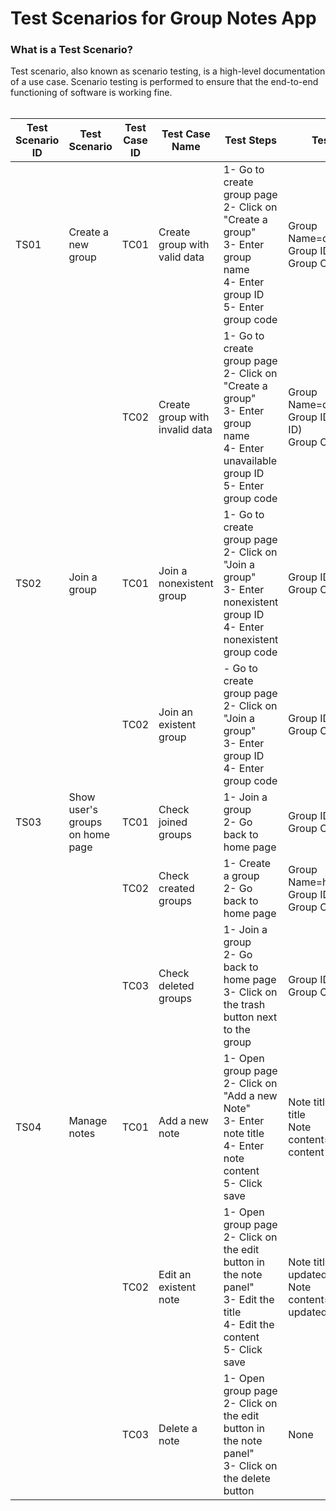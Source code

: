 # Test Scenarios for Group Notes App

### What is a Test Scenario?
Test scenario, also known as scenario testing, is a high-level documentation of a use case. Scenario testing is performed to ensure that the end-to-end functioning of software is working fine.
<br><br>



| Test Scenario ID  | Test Scenario  |  Test Case ID |  Test Case Name | Test Steps	  |  Test Data |  	Expected Outcome |  Actual Outcome |  Result |
| ------------ | ------------ | ------------ | ------------ | ------------ | ------------ | ------------ | ------------ | ------------ |
|TS01   | Create a new group | TC01  | Create group with valid data  | 1- Go to create group page <br> 2- Click on "Create a group" <br> 3- Enter group name <br> 4- Enter group ID <br> 5- Enter group code  | Group Name=demo_group<br>Group ID=60<br>Group Code=55  | Create group and popup "Your group has been created"  | As expected  | pass  |  |
|  |   | TC02  | Create group with invalid data  | 1- Go to create group page<br> 2- Click on "Create a group" <br> 3- Enter group name <br> 4- Enter unavailable group ID <br> 5- Enter group code  | Group Name=demo_group<br>Group ID=60 (used ID)<br>Group Code=55  | Popup "This ID is not available, please try another one"  | As expected  | pass  |  |
|TS02   | Join a group | TC01  | Join a nonexistent group  | 1- Go to create group page <br> 2- Click on "Join a group" <br> 3- Enter nonexistent group ID <br> 4- Enter nonexistent group code  | Group ID=8749 <br> Group Code=2423  | Popup "This ID is not available, please try another one" | As expected  | pass  |
|   |  | TC02  | Join an existent group  | - Go to create group page <br> 2- Click on "Join a group" <br> 3- Enter group ID <br> 4- Enter group code  | Group ID=60 <br> Group Code=55  | Join and open group page | As expected  | pass  |
|TS03   | Show user's groups on home page | TC01  | Check joined groups  | 1- Join a group <br>2- Go back to home page | Group ID=60<br>Group Code=55</br>|Joined group appear on home page| As expected  | pass  |
|   | | TC02  | Check created groups  | 1- Create a group <br>2- Go back to home page | Group Name=home_demo <br> Group ID=38<br>Group Code=65</br>|Created group appear on home page| As expected  | pass  |
|   | | TC03  | Check deleted groups | 1- Join a group <br>2- Go back to home page <br> 3- Click on the trash button next to the group |  Group ID=60<br>Group Code=55 |Group is deleted| As expected  | pass  |
|TS04   | Manage notes | TC01  | Add a new note  | 1- Open group page <br> 2- Click on "Add a new Note" <br> 3- Enter note title <br> 4- Enter note content <br> 5- Click save  | Note title=Demo title <br> Note content=Demo content  | Note is created | As expected  | pass  |
|   |  | TC02  | Edit an existent note  | 1- Open group page <br> 2- Click on the edit button in the note panel" <br> 3- Edit the title <br> 4- Edit the content <br> 5- Click save  | Note title=Demo updated title <br> Note content=Demo updated Content  | Note is updated | As expected  | pass  |
|   |  | TC03  | Delete a note  | 1- Open group page <br> 2- Click on the edit button in the note panel" <br> 3- Click on the delete button  | None | Note is deleted | As expected  | pass  |
